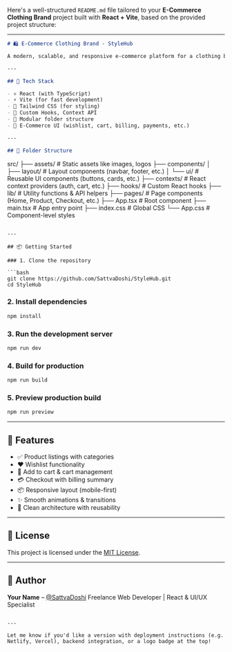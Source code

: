 Here's a well-structured `README.md` file tailored to your **E-Commerce Clothing Brand** project built with **React + Vite**, based on the provided project structure:

---

```markdown
# 🛍️ E-Commerce Clothing Brand - StyleHub

A modern, scalable, and responsive e-commerce platform for a clothing brand, built with **React**, **Vite**, and **Tailwind CSS**.

---

## 🚀 Tech Stack

- ⚛️ React (with TypeScript)
- ⚡ Vite (for fast development)
- 💨 Tailwind CSS (for styling)
- 🧠 Custom Hooks, Context API
- 📁 Modular folder structure
- 🛒 E-Commerce UI (wishlist, cart, billing, payments, etc.)

---

## 📁 Folder Structure

```

src/
├── assets/          # Static assets like images, logos
├── components/
│   ├── layout/      # Layout components (navbar, footer, etc.)
│   └── ui/          # Reusable UI components (buttons, cards, etc.)
├── contexts/        # React context providers (auth, cart, etc.)
├── hooks/           # Custom React hooks
├── lib/             # Utility functions & API helpers
├── pages/           # Page components (Home, Product, Checkout, etc.)
├── App.tsx          # Root component
├── main.tsx         # App entry point
├── index.css        # Global CSS
└── App.css          # Component-level styles

````

---

## 📦 Getting Started

### 1. Clone the repository

```bash
git clone https://github.com/SattvaDoshi/StyleHub.git
cd StyleHub
````

### 2. Install dependencies

```bash
npm install
```

### 3. Run the development server

```bash
npm run dev
```

### 4. Build for production

```bash
npm run build
```

### 5. Preview production build

```bash
npm run preview
```

---

## 🧩 Features

* ✅ Product listings with categories
* ❤️ Wishlist functionality
* 🛒 Add to cart & cart management
* 💳 Checkout with billing summary
* 📦 Responsive layout (mobile-first)
* ✨ Smooth animations & transitions
* 🔐 Clean architecture with reusability


---

## 📄 License

This project is licensed under the [MIT License](LICENSE).

---

## 🙌 Author

**Your Name** – [@SattvaDoshi](https://github.com/SattvaDoshi)
Freelance Web Developer | React & UI/UX Specialist

```

---

Let me know if you'd like a version with deployment instructions (e.g. Netlify, Vercel), backend integration, or a logo badge at the top!
```
